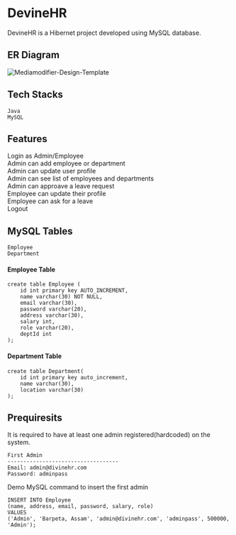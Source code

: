 # DevineHR
DevineHR is a Hibernet project developed using MySQL database. 

## ER Diagram
![Mediamodifier-Design-Template](https://user-images.githubusercontent.com/71971788/209420570-3813e5b3-98aa-4bf0-9d99-ec52b6e26085.jpg)

## Tech Stacks
```
Java
MySQL
```
   
## Features
Login as Admin/Employee<br>
Admin can add employee or department<br>
Admin can update user profile<br>
Admin can see list of employees and departments<br>
Admin can approave a leave request<br>
Employee can update their profile<br>
Employee can ask for a leave<br>
Logout

## MySQL Tables
```  
Employee
Department
```

#### Employee Table
```
create table Employee (
    id int primary key AUTO_INCREMENT,
    name varchar(30) NOT NULL,
    email varchar(30),
    password varchar(20),
    address varchar(30),
    salary int,
    role varchar(20),
    deptId int
);
```
#### Department Table
```
create table Department(
    id int primary key auto_increment,
    name varchar(30),
    location varchar(30)
);
```

## Prequiresits
It is required to have at least one admin registered(hardcoded) on the system. 
```
First Admin
-----------------------------------
Email: admin@divinehr.com
Password: adminpass
```

Demo MySQL command to insert the first admin
```
INSERT INTO Employee 
(name, address, email, password, salary, role)
VALUES
('Admin', 'Barpeta, Assam', 'admin@divinehr.com', 'adminpass', 500000, 'Admin');
```
